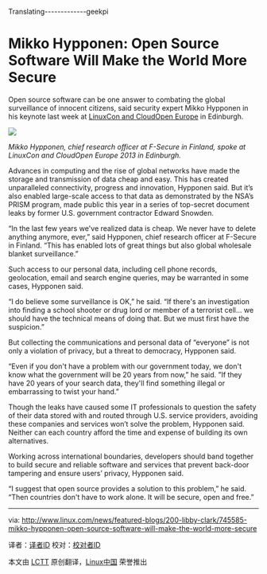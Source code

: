 Translating-------------geekpi

Mikko Hypponen: Open Source Software Will Make the World More Secure
================================================================================
Open source software can be one answer to combating the global surveillance of innocent citizens, said security expert Mikko Hypponen in his keynote last week at [LinuxCon and CloudOpen Europe][1] in Edinburgh.

![](http://www.linux.com/images/stories/41373/Mikko-Hypponen-3.jpg)

*Mikko Hypponen, chief research officer at F-Secure in Finland, spoke at LinuxCon and CloudOpen Europe 2013 in Edinburgh.*

Advances in computing and the rise of global networks have made the storage and transmission of data cheap and easy. This has created unparalleled connectivity, progress and innovation, Hypponen said. But it’s also enabled large-scale access to that data as demonstrated by the NSA’s PRISM program, made public this year in a series of top-secret document leaks by former U.S. government contractor Edward Snowden.

“In the last few years we've realized data is cheap. We never have to delete anything anymore, ever,” said Hypponen, chief research officer at F-Secure in Finland. “This has enabled lots of great things but also global wholesale blanket surveillance.”

Such access to our personal data, including cell phone records, geolocation, email and search engine queries, may be warranted in some cases, Hypponen said.

“I do believe some surveillance is OK,” he said. “If there's an investigation into finding a school shooter or drug lord or member of a terrorist cell… we should have the technical means of doing that. But we must first have the suspicion.”

But collecting the communications and personal data of “everyone” is not only a violation of privacy, but a threat to democracy, Hypponen said.

“Even if you don't have a problem with our government today, we don't know what the government will be 20 years from now,” he said. ”If they have 20 years of your search data, they'll find something illegal or embarrassing to twist your hand.”

Though the leaks have caused some IT professionals to question the safety of their data stored with and routed through U.S. service providers, avoiding these companies and services won’t solve the problem, Hypponen said. Neither can each country afford the time and expense of building its own alternatives.

Working across international boundaries, developers should band together to build secure and reliable software and services that prevent back-door tampering and ensure users’ privacy, Hypponen said.

“I suggest that open source provides a solution to this problem,” he said. “Then countries don't have to work alone. It will be secure, open and free.”

--------------------------------------------------------------------------------

via: http://www.linux.com/news/featured-blogs/200-libby-clark/745585-mikko-hypponen-open-source-software-will-make-the-world-more-secure

译者：[译者ID](https://github.com/译者ID) 校对：[校对者ID](https://github.com/校对者ID)

本文由 [LCTT](https://github.com/LCTT/TranslateProject) 原创翻译，[Linux中国](http://linux.cn/) 荣誉推出

[1]:http://events.linuxfoundation.org/events/linuxcon-europe